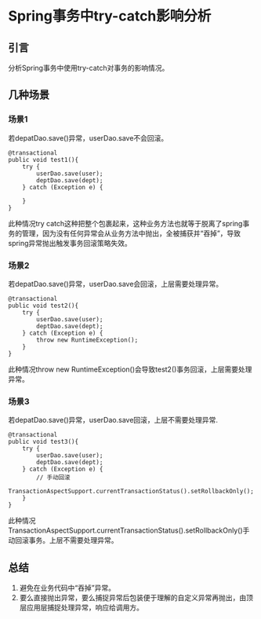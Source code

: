# Spring事务中try-catch影响分析

## 引言
分析Spring事务中使用try-catch对事务的影响情况。

## 几种场景

### 场景1
若depatDao.save()异常，userDao.save不会回滚。
```
@transactional
public void test1(){
    try {
        userDao.save(user);
        deptDao.save(dept);
    } catch (Exception e) {
    
    }
}
```
此种情况try catch这种把整个包裹起来，这种业务方法也就等于脱离了spring事务的管理，因为没有任何异常会从业务方法中抛出，全被捕获并“吞掉”，导致spring异常抛出触发事务回滚策略失效。

### 场景2
若depatDao.save()异常，userDao.save会回滚，上层需要处理异常。
```
@transactional
public void test2(){
    try {
        userDao.save(user);
        deptDao.save(dept);
    } catch (Exception e) {
        throw new RuntimeException();
    }
}
```
此种情况throw new RuntimeException()会导致test2()事务回滚，上层需要处理异常。

### 场景3 
若depatDao.save()异常，userDao.save回滚，上层不需要处理异常.
```
@transactional
public void test3(){
    try {
        userDao.save(user);
        deptDao.save(dept);
    } catch (Exception e) {
        // 手动回滚
        TransactionAspectSupport.currentTransactionStatus().setRollbackOnly();
    }
}
```
此种情况TransactionAspectSupport.currentTransactionStatus().setRollbackOnly()手动回滚事务。上层不需要处理异常。

## 总结
1. 避免在业务代码中“吞掉”异常。
2. 要么直接抛出异常，要么捕捉异常后包装便于理解的自定义异常再抛出，由顶层应用层捕捉处理异常，响应给调用方。